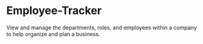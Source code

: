 # Employee-Tracker
View and manage the departments, roles, and employees within a company to help organize and plan a business.
